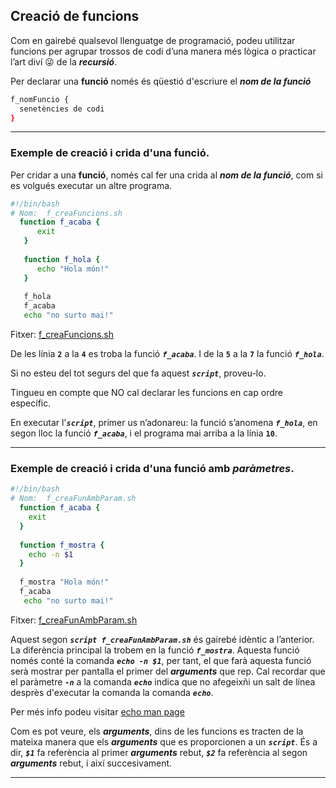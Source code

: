 ## Creació de funcions

Com en gairebé qualsevol llenguatge de programació, podeu utilitzar funcions per agrupar trossos de codi d’una manera més lògica o practicar l’art diví :stuck_out_tongue_winking_eye: de la ***recursió***.

Per declarar una **funció** només és qüestió d'escriure el ***nom de la funció***
```bash
f_nomFuncio {
  senetències de codi
}
```

--------
### Exemple de creació i crida d'una funció.

Per cridar a una **funció**, només cal fer una crida al ***nom de la funció***, com si es volgués executar un altre programa.

```bash
#!/bin/bash
# Nom:  f_creaFuncions.sh
  function f_acaba {
      exit
   }
           
   function f_hola {
      echo "Hola món!"
   }
           
   f_hola
   f_acaba
   echo "no surto mai!"
```

Fitxer: [f_creaFuncions.sh](../scripts/f_creaFuncions.sh)

De les línia **```2```** a la **```4```** es troba la funció ***```f_acaba```***. I de la **```5```** a  la **```7```** la funció ***```f_hola```***.

Si no esteu del tot segurs del que fa aquest ***```script```***, proveu-lo.

Tingueu en compte que NO cal declarar les funcions en cap ordre específic.

En executar l'***```script```***, primer us n’adonareu: la funció s’anomena ***```f_hola```***, en segon lloc la funció ***```f_acaba```***, i el programa mai arriba a la línia **```10```**.

--------
### Exemple de creació i crida d'una funció amb ***paràmetres***.

```bash
#!/bin/bash
# Nom:  f_creaFunAmbParam.sh
  function f_acaba {
    exit
  }
           
  function f_mostra {
    echo -n $1 
  }
           
  f_mostra "Hola món!"
  f_acaba
   echo "no surto mai!"
```
Fitxer: [f_creaFunAmbParam.sh](../scripts/f_creaFunAmbParam.sh)


Aquest segon ***```script f_creaFunAmbParam.sh```*** és gairebé idèntic a l’anterior. La diferència principal la trobem en la funció  ***```f_mostra```***. Aquesta funció només conté la comanda ***```echo -n $1```***, per tant, el que farà aquesta funció serà mostrar per pantalla el primer del ***arguments*** que rep. Cal recordar que el paràmetre ***```-n```*** a la comanda ***```echo```*** indica que no afegeixñi un salt de línea desprès d'executar la comanda la comanda ***```echo```***.

Per més info podeu visitar [echo man page](http://linuxcommand.org/lc3_man_pages/echoh.html)

Com es pot veure, els ***arguments***, dins de les funcions es tracten de la mateixa manera que els ***arguments*** que es proporcionen a un ***```script```***. És a dir, ***```$1```*** fa referència al primer ***arguments*** rebut,  ***```$2```*** fa referència al segon ***arguments*** rebut, i així succesivament.

--------
